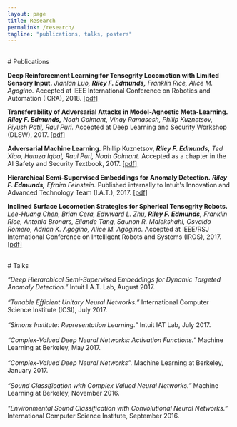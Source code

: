 ```yaml
---
layout: page
title: Research
permalink: /research/
tagline: "publications, talks, posters"
---
```


<br>
# Publications

**Deep Reinforcement Learning for Tensegrity Locomotion with Limited Sensory Input.** *Jianlan Luo, **Riley F. Edmunds,** Franklin Rice, Alice M. Agogino.* Accepted at IEEE International Conference on Robotics and Automation (ICRA), 2018.
<a href="http://rileyedmunds.com/download/icra2018.pdf" target="_blank">[pdf]</a>

**Transferability of Adversarial Attacks in Model-Agnostic Meta-Learning.** ***Riley F. Edmunds,*** *Noah Golmant, Vinay Ramasesh, Philip Kuznetsov, Piyush Patil, Raul Puri.* Accepted at Deep Learning and Security Workshop (DLSW), 2017. 
<a href="http://rileyedmunds.com/download/dlsw2017.pdf" target="_blank">[pdf]</a>

**Adversarial Machine Learning.** Phillip Kuznetsov, ***Riley F. Edmunds,** Ted Xiao, Humza Iqbal, Raul Puri, Noah Golmant.* Accepted as a chapter in the AI Safety and Security Textbook, 2017.
<a href="http://rileyedmunds.com/download/adversarial-machine-learning.pdf" target="_blank">[pdf]</a>

**Hierarchical Semi-Supervised Embeddings for Anomaly Detection.** ***Riley F. Edmunds,** Efraim Feinstein.* Published internally to Intuit's Innovation and Advanced Technology Team (I.A.T.), 2017.
<a href="http://rileyedmunds.com/download/iat2017.pdf" target="_blank">[pdf]</a>


**Inclined Surface Locomotion Strategies for Spherical Tensegrity Robots.** *Lee-Huang Chen, Brian Cera, Edwward L. Zhu, **Riley F. Edmunds,** Franklin Rice, Antonia Bronars, Ellande Tang, Saunon R. Malekshahi, Osvaldo Romero, Adrian K. Agogino, Alice M. Agogino.* Accepted at IEEE/RSJ International Conference on Intelligent Robots and Systems (IROS), 2017.
<a href="http://rileyedmunds.com/download/iros2017.pdf" target="_blank">[pdf]</a>


<br>
# Talks

*“Deep Hierarchical Semi-Supervised Embeddings for Dynamic Targeted Anomaly Detection.”* Intuit I.A.T. Lab, August 2017.
<br><br>
*“Tunable Efficient Unitary Neural Networks.”* International Computer Science Institute (ICSI), July 2017.
<br><br>
*“Simons Institute: Representation Learning.”* Intuit IAT Lab, July 2017.
<br><br>
*“Complex-Valued Deep Neural Networks: Activation Functions.”* Machine Learning at Berkeley, May 2017.
<br><br>
 *“Complex-Valued Deep Neural Networks”.* Machine Learning at Berkeley, January 2017.
 <br><br>
 *“Sound Classification with Complex Valued Neural Networks.”* Machine Learning at Berkeley, November 2016.
 <br><br>
*"Environmental Sound Classification with Convolutional Neural Networks.”* International Computer Science Institute, September 2016. 

